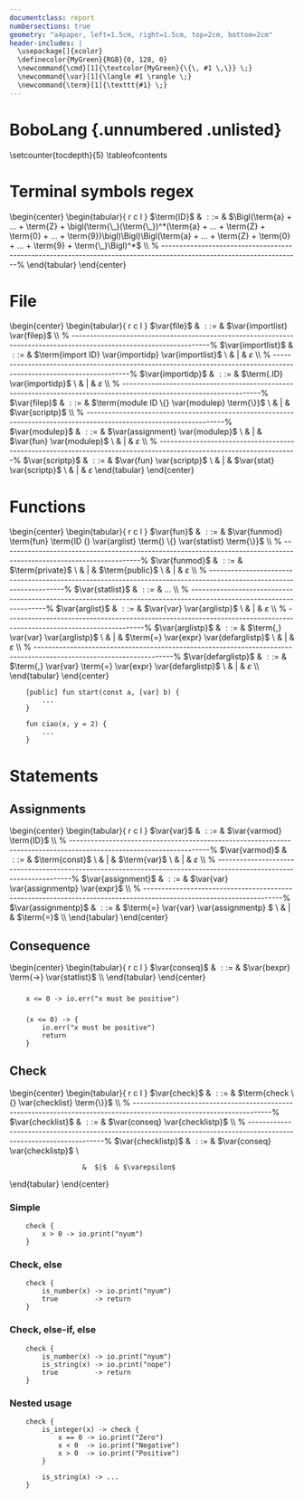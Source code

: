 ```yaml
---
documentclass: report
numbersections: true
geometry: "a4paper, left=1.5cm, right=1.5cm, top=2cm, bottom=2cm"
header-includes: |
  \usepackage[]{xcolor}
  \definecolor{MyGreen}{RGB}{0, 128, 0}
  \newcommand{\cmd}[1]{\textcolor{MyGreen}{\{\, #1 \,\}} \;}
  \newcommand{\var}[1]{\langle #1 \rangle \;}
  \newcommand{\term}[1]{\texttt{#1} \;}
---
```


# BoboLang {.unnumbered .unlisted}

\setcounter{tocdepth}{5}
\tableofcontents

# Terminal symbols regex

\begin{center}
\begin{tabular}{ r c l }
$\term{ID}$         & $::=$ & $\Bigl(\term{a} + ... + \term{Z} + \bigl(\term{\_}(\term{\_})^*(\term{a} + ... + \term{Z} + \term{0} + ... + \term{9})\bigl)\Bigl)\Bigl(\term{a} + ... + \term{Z} + \term{0} + ... + \term{9} + \term{\_}\Bigl)^*$ \\\\
% --------------------------------------------------------------------------------------------------------------------%
\end{tabular}
\end{center}


# File

\begin{center}
\begin{tabular}{ r c l }
$\var{file}$        & $::=$ & $\var{importlist} \var{filep}$                        \\\\
% --------------------------------------------------------------------------------------------------------------------%
$\var{importlist}$  & $::=$ & $\term{import ID} \var{importidp} \var{importlist}$   \\
                    &  $|$  & $\varepsilon$                                         \\\\
% --------------------------------------------------------------------------------------------------------------------%
$\var{importidp}$   & $::=$ & $\term{.ID} \var{importidp}$                          \\
                    &  $|$  & $\varepsilon$                                         \\\\
% --------------------------------------------------------------------------------------------------------------------%
$\var{filep}$       & $::=$ & $\term{module ID \{} \var{modulep} \term{\}}$         \\
                    &  $|$  & $\var{scriptp}$                                       \\\\
% --------------------------------------------------------------------------------------------------------------------%
$\var{modulep}$     & $::=$ & $\var{assignment} \var{modulep}$                      \\ 
                    &  $|$  & $\var{fun} \var{modulep}$                             \\
                    &  $|$  & $\varepsilon$                                         \\\\
% --------------------------------------------------------------------------------------------------------------------%
$\var{scriptp}$     & $::=$ & $\var{fun} \var{scriptp}$                             \\
                    &  $|$  & $\var{stat} \var{scriptp}$                            \\
                    &  $|$  & $\varepsilon$
\end{tabular}
\end{center}

# Functions

\begin{center}
\begin{tabular}{ r c l }
$\var{fun}$         & $::=$ & $\var{funmod} \term{fun} \term{ID (} \var{arglist} \term{) \{} \var{statlist} \term{\}}$ \\\\
% --------------------------------------------------------------------------------------------------------------------%
$\var{funmod}$      & $::=$ & $\term{private}$                                             \\
                    &  $|$  & $\term{public}$                                              \\
                    &  $|$  & $\varepsilon$                                                \\\\
% --------------------------------------------------------------------------------------------------------------------%
$\var{statlist}$    & $::=$ & $...$                                                        \\\\
% --------------------------------------------------------------------------------------------------------------------%
$\var{arglist}$     & $::=$ & $\var{var} \var{arglistp}$                                   \\
                    &  $|$  & $\varepsilon$                                                \\\\
% --------------------------------------------------------------------------------------------------------------------%
$\var{arglistp}$    & $::=$ & $\term{,} \var{var} \var{arglistp}$                          \\
                    &  $|$  & $\term{=} \var{expr} \var{defarglistp}$                      \\
                    &  $|$  & $\varepsilon$                                                \\\\
% --------------------------------------------------------------------------------------------------------------------%
$\var{defarglistp}$ & $::=$ & $\term{,} \var{var} \term{=} \var{expr} \var{defarglistp}$   \\
                    &  $|$  & $\varepsilon$                                                \\\\
\end{tabular}
\end{center}


```text
    [public] fun start(const a, [var] b) {
        ...
    }
    
    fun ciao(x, y = 2) {
        ...
    }

```

# Statements

## Assignments 

\begin{center}
\begin{tabular}{ r c l }
$\var{var}$         & $::=$ & $\var{varmod} \term{ID}$                                     \\\\
% --------------------------------------------------------------------------------------------------------------------%
$\var{varmod}$      & $::=$ & $\term{const}$                                               \\
                    &  $|$  & $\term{var}$                                                 \\
                    &  $|$  & $\varepsilon$                                                \\\\
% --------------------------------------------------------------------------------------------------------------------%
$\var{assignment}$  & $::=$ & $\var{var} \var{assignmentp} \var{expr}$                     \\\\
% --------------------------------------------------------------------------------------------------------------------%
$\var{assignmentp}$ & $::=$ & $\term{=} \var{var} \var{assignmentp} $                      \\
                    &  $|$  & $\term{=}$                                                   \\\\
\end{tabular}
\end{center}

## Consequence

\begin{center}
\begin{tabular}{ r c l }
$\var{conseq}$      & $::=$ & $\var{bexpr} \term{->} \var{statlist}$ \\\\
\end{tabular}
\end{center}


###
```text
    x <= 0 -> io.err("x must be positive")
```

###
```text
    (x <= 0) -> {
        io.err("x must be positive")
        return
    }

```

## Check

\begin{center}
\begin{tabular}{ r c l }
$\var{check}$       & $::=$ & $\term{check \{} \var{checklist} \term{\}}$ \\\\
% --------------------------------------------------------------------------------------------------------------------%
$\var{checklist}$   & $::=$ & $\var{conseq} \var{checklistp}$ \\\\
% --------------------------------------------------------------------------------------------------------------------%
$\var{checklistp}$  & $::=$ & $\var{conseq} \var{checklistp}$ \\

                      &  $|$  & $\varepsilon$
\end{tabular}
\end{center}

### Simple
```text
    check {
        x > 0 -> io.print("nyum")
    }
```

### Check, else
```text
    check {
        is_number(x) -> io.print("nyum")
        true         -> return
    }
```

### Check, else-if, else
```text
    check {
        is_number(x) -> io.print("nyum")
        is_string(x) -> io.print("nope")
        true         -> return
    }
```

### Nested usage 
```text
    check {
        is_integer(x) -> check {
            x == 0 -> io.print("Zero")
            x < 0  -> io.print("Negative")
            x > 0  -> io.print("Positive")
        }
    
        is_string(x) -> ...
    }
```
